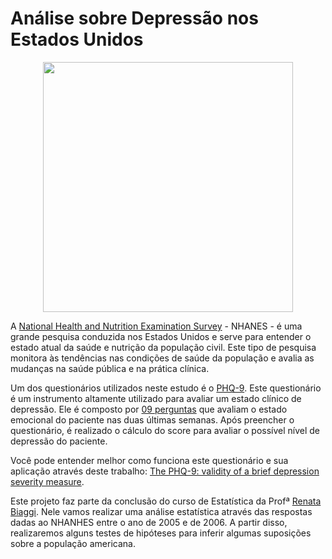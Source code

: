 # Análise sobre Depressão nos Estados Unidos

<p align="center">
  <img src="https://img.freepik.com/free-vector/depression-concept-illustration_114360-3747.jpg?w=740&t=st=1673039462~exp=1673040062~hmac=8576f81b84bcd61b817fb01a3d0a55628493ad5852751bf0d84dde4e1e31a4cb" height=400px >
</p>

A [National Health and Nutrition Examination Survey](https://www.cdc.gov/nchs/nhanes/about_nhanes.htm) - NHANES - é uma grande pesquisa conduzida nos Estados Unidos e serve para entender o estado atual da saúde e nutrição da população civil. Este tipo de pesquisa monitora às tendências nas condições de saúde da população e avalia as mudanças na saúde pública e na prática clínica.

Um dos questionários utilizados neste estudo é o [PHQ-9](https://dranadimme.com.br/teste-de-depressao-phq-9/). Este questionário é um instrumento altamente utilizado para avaliar um estado clínico de depressão. Ele é composto por [09 perguntas](https://patient.info/doctor/patient-health-questionnaire-phq-9) que avaliam o estado emocional do paciente nas duas últimas semanas. Após preencher o questionário, é realizado o cálculo do score para avaliar o possível nível de depressão do paciente.

Você pode entender melhor como funciona este questionário e sua aplicação através deste trabalho: [The PHQ-9: validity of a brief depression severity measure](https://pubmed.ncbi.nlm.nih.gov/11556941/).

Este projeto faz parte da conclusão do curso de Estatística da Profª [Renata Biaggi](https://www.renatabiaggi.com/). Nele vamos realizar uma análise estatística através das respostas dadas ao NHANHES entre o ano de 2005 e de 2006. A partir disso, realizaremos alguns testes de hipóteses para inferir algumas suposições sobre a população americana.
